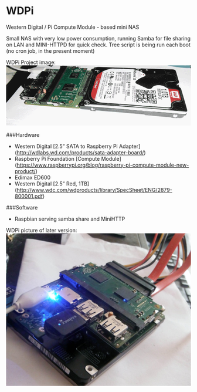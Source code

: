 # WDPi
Western Digital / Pi Compute Module - based mini NAS

Small NAS with very low power consumption, running Samba for file sharing on LAN and MINI-HTTPD for quick check.
Tree script is being run each boot (no cron job, in the present moment)

WDPi Project image:
![WDPi](https://github.com/tomasgal/WDPi/blob/master/wdpi.gif)

###Hardware
- Western Digital [2.5” SATA to Raspberry Pi Adapter] (http://wdlabs.wd.com/products/sata-adapter-board/)
- Raspberry Pi Foundation [Compute Module] (https://www.raspberrypi.org/blog/raspberry-pi-compute-module-new-product/)
- Edimax ED600
- Western Digital [2.5” Red, 1TB] (http://www.wdc.com/wdproducts/library/SpecSheet/ENG/2879-800001.pdf)

###Software 
- Raspbian serving samba share and MiniHTTP
 
WDPi picture of later version:
![WDPi](https://github.com/tomasgal/WDPi/blob/master/wdpi_rev1.jpg)
